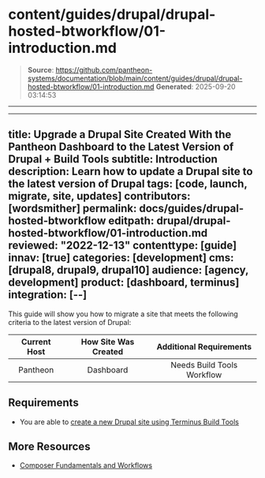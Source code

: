 # content/guides/drupal/drupal-hosted-btworkflow/01-introduction.md

> **Source**: https://github.com/pantheon-systems/documentation/blob/main/content/guides/drupal/drupal-hosted-btworkflow/01-introduction.md
> **Generated**: 2025-09-20 03:14:53

---

---
title: Upgrade a Drupal Site Created With the Pantheon Dashboard to the Latest Version of Drupal + Build Tools
subtitle: Introduction
description: Learn how to update a Drupal site to the latest version of Drupal
tags: [code, launch, migrate, site, updates]
contributors: [wordsmither]
permalink: docs/guides/drupal-hosted-btworkflow
editpath: drupal/drupal-hosted-btworkflow/01-introduction.md
reviewed: "2022-12-13"
contenttype: [guide]
innav: [true]
categories: [development]
cms: [drupal8, drupal9, drupal10]
audience: [agency, development]
product: [dashboard, terminus]
integration: [--]
---

This guide will show you how to migrate a site that meets the following criteria to the latest version of Drupal:

| Current Host | How Site Was Created <Popover title="Site Creation" content="What is the method you used to create the site?" /> | Additional Requirements <Popover title="Additional Requirements" content="Any other features that must be in place, or that are desired." /> |
| :-------------------------------------------: | :------------------------------------------------------------------------------------------------------------------------------------------: | :----------------------------------------------------------------------------------------------------------------------------------------------------------------------------------------: |
|                   Pantheon                    |                                                                  Dashboard                                                                   |                                                                                 Needs Build Tools Workflow                                                                                 |

<Partial file="drupal/see-landing.md" />

<Partial file="drupal/commit-history.md" />

## Requirements

<Partial file="drupal/upgrade-site-requirements-from-drupal-recommended.md" />

- You are able to [create a new Drupal site using Terminus Build Tools](/guides/build-tools/create-project/#create-a-build-tools-project)

## More Resources

- [Composer Fundamentals and Workflows](/guides/composer)
